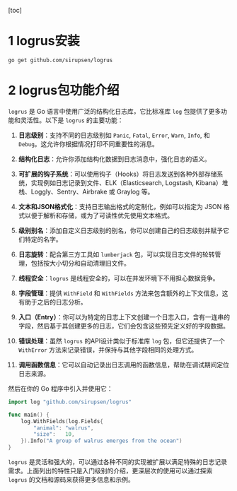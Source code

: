[toc]

# 1 logrus安装
```shell
go get github.com/sirupsen/logrus
```

# 2 logrus包功能介绍
`logrus` 是 Go 语言中使用广泛的结构化日志库，它比标准库 `log` 包提供了更多功能和灵活性。以下是 `logrus` 的主要功能：

1. **日志级别**：支持不同的日志级别如 `Panic`, `Fatal`, `Error`, `Warn`, `Info`, 和 `Debug`。这允许你根据情况打印不同重要性的消息。

2. **结构化日志**：允许你添加结构化数据到日志消息中，强化日志的语义。

3. **可扩展的钩子系统**：可以使用钩子（Hooks）将日志发送到各种外部存储系统，实现例如日志记录到文件、ELK（Elasticsearch, Logstash, Kibana）堆栈、Loggly、Sentry、Airbrake 或 Graylog 等。

4. **文本和JSON格式化**：支持日志输出格式的定制化，例如可以指定为 JSON 格式以便于解析和存储，或为了可读性优先使用文本格式。

5. **级别别名**：添加自定义日志级别的别名，你可以创建自己的日志级别并赋予它们特定的名字。

6. **日志旋转**：配合第三方工具如 `lumberjack` 包，可以实现日志文件的轮转管理，包括按大小切分和自动清理旧文件。

7. **线程安全**：`logrus` 是线程安全的，可以在并发环境下不用担心数据竞争。

8. **字段管理**：提供 `WithField` 和 `WithFields` 方法来包含额外的上下文信息，这有助于之后的日志分析。

9. **入口（Entry）**：你可以为特定的日志上下文创建一个日志入口，含有一连串的字段，然后基于其创建更多的日志，它们会包含这些预先定义好的字段数据。

10. **错误处理**：虽然 `logrus` 的API设计类似于标准库 `log` 包，但它还提供了一个 `WithError` 方法来记录错误，并保持与其他字段相同的处理方式。

11. **调用函数信息**：它可以自动记录出日志调用的函数信息，帮助在调试期间定位日志来源。

然后在你的 Go 程序中引入并使用它：
```go
import log "github.com/sirupsen/logrus"

func main() {
    log.WithFields(log.Fields{
        "animal": "walrus",
        "size":   10,
    }).Info("A group of walrus emerges from the ocean")
}
```

`logrus` 是灵活和强大的，可以通过各种不同的实现被扩展以满足特殊的日志记录需求。上面列出的特性只是入门级别的介绍，更深层次的使用可以通过探索 `logrus` 的文档和源码来获得更多信息和示例。
